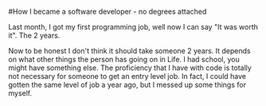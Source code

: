 #How I became a software developer - no degrees attached

Last month, I got my first programming job, well now I can say "It was worth it". The 2 years.

Now to be honest I don't think it should take someone 2 years. It depends on what other things the person has going on in Life.
I had school, you might have something else.
The proficiency that I have with code is totally not necessary for someone to get an entry level job. In fact, I could have gotten the same level of job a year ago, but I messed up some things for myself.

